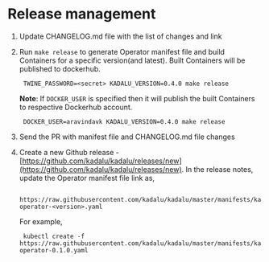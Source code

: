 # Release management

1. Update CHANGELOG.md file with the list of changes and link
2. Run `make release` to generate Operator manifest file and build
   Containers for a specific version(and latest). Built Containers
   will be published to dockerhub.

        TWINE_PASSWORD=<secret> KADALU_VERSION=0.4.0 make release

   **Note**: If `DOCKER_USER` is specified then it will publish the built
   Containers to respective Dockerhub account.

        DOCKER_USER=aravindavk KADALU_VERSION=0.4.0 make release

3. Send the PR with manifest file and CHANGELOG.md file changes
4. Create a new Github release - [https://github.com/kadalu/kadalu/releases/new](https://github.com/kadalu/kadalu/releases/new). In the
   release notes, update the Operator manifest file link as,

        https://raw.githubusercontent.com/kadalu/kadalu/master/manifests/kadalu-operator-<version>.yaml

   For example,

        kubectl create -f https://raw.githubusercontent.com/kadalu/kadalu/master/manifests/kadalu-operator-0.1.0.yaml
